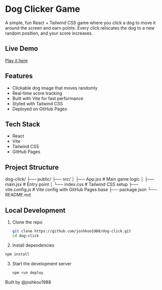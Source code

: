 # Dog Clicker Game

A simple, fun React + Tailwind CSS game where you click a dog to move it around the screen and earn points. Every click relocates the dog to a new random position, and your score increases.

## Live Demo

[Play it here](https://joshkoo1988.github.io/dog-click/)

## Features

- Clickable dog image that moves randomly
- Real-time score tracking
- Built with Vite for fast performance
- Styled with Tailwind CSS
- Deployed on GitHub Pages

## Tech Stack

- React
- Vite
- Tailwind CSS
- GitHub Pages

## Project Structure

dog-click/
├── public/
├── src/
│ ├── App.jsx # Main game logic
│ ├── main.jsx # Entry point
│ └── index.css # Tailwind CSS setup
├── vite.config.js # Vite config with GitHub Pages base
├── package.json
└── README.md

## Local Development

1. Clone the repo  
   ```bash
   git clone https://github.com/joshkoo1988/dog-click.git
   cd dog-click
   ```
2. Install dependencies
  ```bash
  npm install
```
3. Start the development server
   ```bash
   npm run deploy
   ```

Built by @joshkoo1988
